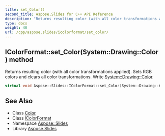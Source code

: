 ```yaml
---
title: set_Color()
second_title: Aspose.Slides for C++ API Reference
description: "Returns resulting color (with all color transformations applied). Sets RGB colors and clears all color transformations. Write System::Drawing::Color."
type: docs
weight: 40
url: /cpp/aspose.slides/icolorformat/set_color/
---
```

## IColorFormat::set_Color(System::Drawing::Color) method


Returns resulting color (with all color transformations applied). Sets RGB colors and clears all color transformations. Write [System::Drawing::Color](../../../system.drawing/color/).

```cpp
virtual void Aspose::Slides::IColorFormat::set_Color(System::Drawing::Color value)=0
```

## See Also

* Class [Color](../../system.drawing/color/)
* Class [IColorFormat](./)
* Namespace [Aspose::Slides](../)
* Library [Aspose.Slides](../../)